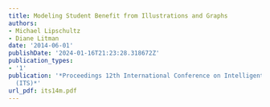 ```yaml
---
title: Modeling Student Benefit from Illustrations and Graphs
authors:
- Michael Lipschultz
- Diane Litman
date: '2014-06-01'
publishDate: '2024-01-16T21:23:28.318672Z'
publication_types:
- '1'
publication: '*Proceedings 12th International Conference on Intelligent Tutoring Systems
  (ITS)*'
url_pdf: its14m.pdf
---
```

